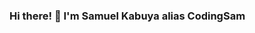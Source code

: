### Hi there! 👋 I'm Samuel Kabuya alias CodingSam

<!--
**KabuyaSamuel/KabuyaSamuel** is a ✨ _special_ ✨ repository because its `README.md` (this file) appears on your GitHub profile.

Here are some ideas to get you started:

- 🔭 I’m currently working on ...
- 🌱 I’m currently learning Django REST framework.
- 👯 I’m looking to collaborate on Farm Flow
- 🤔 I’m looking for help with hacking API tools
- 💬 Ask me about ...
- 📫 How to reach me: ...
- 😄 Pronouns: He/Him
- ⚡ Fun fact: I love watching hacking documentaries and podcasts
